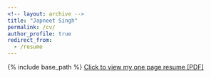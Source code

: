 ```yaml
---
<!-- layout: archive -->
title: "Japneet Singh"
permalink: /cv/
author_profile: true
redirect_from:
  - /resume
---
```


{% include base_path %}
[Click to view my one page resume [PDF]](http://japneet644.github.io/files/JapneetsResumeMay24.pdf)

